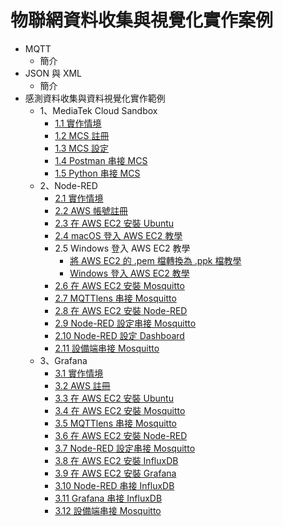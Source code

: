 # 物聯網資料收集與視覺化實作案例

* MQTT
  * 簡介
* JSON 與 XML
  * 簡介
* 感測資料收集與資料視覺化實作範例
  * 1、MediaTek Cloud Sandbox
    * [1.1 實作情境](https://oranwind.org/-data-visualization-gan-ce-zi-liao-shou-ji-yu-zi-liao-shi-jue-hua-shi-zuo-qing-jing-mcs/)
    * [1.2 MCS 註冊](https://oranwind.org/-mcs-mediatek-cloud-sandbox-zhu-ce-jiao-xue/)
    * [1.3 MCS 設定](https://oranwind.org/-mcs-mediatek-cloud-sandbox-she-ding/)
    * [1.4 Postman 串接 MCS](https://oranwind.org/-data-visualization-postman-chuan-jie-mcs/)
    * [1.5 Python 串接 MCS](https://oranwind.org/-data-visualization-python-chuan-jie-mcs/)
  * 2、Node-RED
    * [2.1 實作情境](https://oranwind.org/-data-visualization-gan-ce-zi-liao-shou-ji-yu-zi-liao-shi-jue-hua-shi-zuo-qing-jing-node-red/)
    * [2.2 AWS 帳號註冊](https://oranwind.org/-aws-zhu-ce-aws-zhang-hao/)
    * [2.3 在 AWS EC2 安裝 Ubuntu](https://oranwind.org/-aws-zai-aws-ec2-an-zhuang-ubuntu/)
    * [2.4 macOS 登入 AWS EC2 教學](https://oranwind.org/-aws-macos-deng-ru-aws-ec2-jiao-xue/)
    * 2.5 Windows 登入 AWS EC2 教學
       * [將 AWS EC2 的 .pem 檔轉換為 .ppk 檔教學](https://oranwind.org/-aws-jiang-aws-ec2-de-pem-dang-zhuan-huan-wei-ppk-dang-jiao-xue/)
       * [Windows 登入 AWS EC2 教學](https://oranwind.org/-aws-windows-deng-ru-aws-ec2-jiao-xue/)
    * [2.6 在 AWS EC2 安裝 Mosquitto](https://oranwind.org/-edge-zai-ubuntu-an-zhuang-mosquitto-mqtt-broker-part-2/)
    * [2.7 MQTTlens 串接 Mosquitto]()
    * [2.8 在 AWS EC2 安裝 Node-RED]()
    * [2.9 Node-RED 設定串接 Mosquitto]()
    * [2.10 Node-RED 設定 Dashboard]()
    * [2.11 設備端串接 Mosquitto]()
  * 3、Grafana
    * [3.1 實作情境]()
    * [3.2 AWS 註冊](https://oranwind.org/-aws-zhu-ce-aws-zhang-hao/)
    * [3.3 在 AWS EC2 安裝 Ubuntu]()
    * [3.4 在 AWS EC2 安裝 Mosquitto](https://oranwind.org/-edge-zai-ubuntu-an-zhuang-mosquitto-mqtt-broker-part-2/)
    * [3.5 MQTTlens 串接 Mosquitto]()
    * [3.6 在 AWS EC2 安裝 Node-RED]()
    * [3.7 Node-RED 設定串接 Mosquitto]()
    * [3.8 在 AWS EC2 安裝 InfluxDB]()
    * [3.9 在 AWS EC2 安裝 Grafana]()
    * [3.10 Node-RED 串接 InfluxDB]()
    * [3.11 Grafana 串接 InfluxDB]()
    * [3.12 設備端串接 Mosquitto]()

